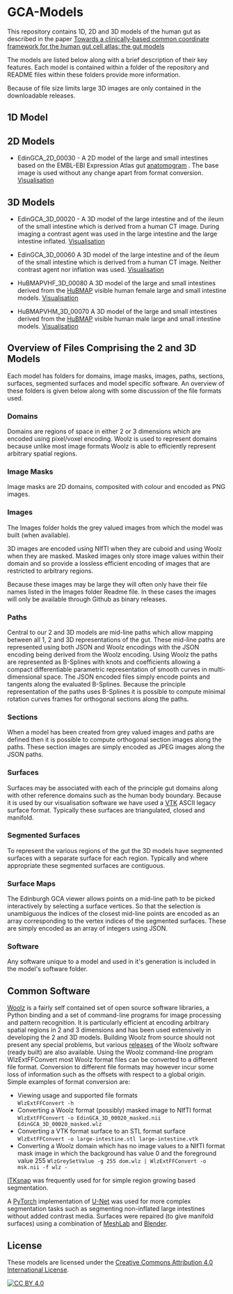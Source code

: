 # GCA-Models
This repository contains 1D, 2D and 3D models of the human gut as described
in the paper
[Towards a clinically‐based common coordinate framework for the human gut cell atlas: the gut models](https://doi.org/10.1186/s12911-023-02111-9)

The models are listed below along with a brief description of their
key features. Each model is contained within a folder of
the repository and README files within these folders provide more
information.

Because of file size limits large 3D images are only contained in the
downloadable releases.

## 1D Model

## 2D Models

* EdinGCA_2D_00030 -
A 2D model of the large and small intestines based on the 
EMBL-EBI Expression Atlas gut 
[anatomogram](https://github.com/ebi-gene-expression-group/anatomogram) .
The base image is used without any change apart
from format conversion.
[Visualisation](https://comparative-pathology.github.io/GCA-Models/GCA-ModelViewer2D.html?config=EdinGCA_2D_00030_1_10.json)


## 3D Models

* EdinGCA_3D_00020 -
A 3D model of the large intestine and of the ileum of the small
intestine which is derived from a human CT image.
During imaging a contrast agent was used in the large intestine and
the large intestine inflated.
[Visualisation](https://comparative-pathology.github.io/GCA-Models/GCA-ModelViewer3D.html?config=EdinGCA_3D_00020_1_14.json)

* EdinGCA_3D_00060
A 3D model of the large intestine and of the ileum of the small
intestine which is derived from a human CT image.
Neither contrast agent nor inflation was used.
[Visualisation](https://comparative-pathology.github.io/GCA-Models/GCA-ModelViewer3D.html?config=EdinGCA_3D_00060_1_6.json)

* HuBMAPVHF_3D_00080
A 3D model of the large and small intestines
derived from the [HuBMAP](https://hubmapconsortium.org/)
visible human female large and small intestine models.
[Visualisation](https://comparative-pathology.github.io/GCA-Models/GCA-ModelViewer3D.html?config=HuBMAPVHF_3D_00080_1_6.json)

* HuBMAPVHM_3D_00070
A 3D model of the large and small intestines
derived from the [HuBMAP](https://hubmapconsortium.org/)
visible human male large and small intestine models.
[Visualisation](https://comparative-pathology.github.io/GCA-Models/GCA-ModelViewer3D.html?config=HuBMAPVHM_3D_00070_1_5.json)


## Overview of Files Comprising the 2 and 3D Models
Each model has folders for domains, image masks, images, paths, sections,
surfaces, segmented surfaces and model specific software.
An overview of these folders is given below along with some discussion
of the file formats used.


### Domains
Domains are regions of space in either 2 or 3 dimensions which are encoded
using pixel/voxel encoding. 
Woolz is used to represent domains
because unlike most image formats Woolz is able to efficiently
represent arbitrary spatial regions.

### Image Masks
Image masks are 2D domains, composited with colour and encoded as PNG images.

### Images
The Images folder holds the grey valued images from which the model was
built (when available).

3D images are encoded using NIfTI when they are cuboid and using Woolz when
they are masked. Masked images only store image values within their domain
and so provide a lossless efficient encoding of images that are
restricted to arbitrary regions.

Because these images may be large they will often only have their file names
listed in the Images folder Readme file. In these cases the images will
only be available through Github as binary releases.

### Paths
Central to our 2 and 3D models are mid-line paths which allow
mapping between all 1, 2 and 3D representations of the gut.
These mid-line paths are represented using both JSON and Woolz encodings
with the JSON encoding being derived from the Woolz encoding.
Using Woolz the paths are represented as B-Splines with knots and coefficients
allowing a compact differentiable parametric representation of smooth curves
in multi-dimensional space.
The JSON encoded files simply encode points and tangents along the evaluated
B-Splines.
Because the principle representation of the paths uses B-Splines it is possible
to compute minimal rotation curves frames for orthogonal sections along the
paths.

### Sections
When a model has been created from grey valued images and paths are defined
then it is possible to compute orthogonal section images along the paths.
These section images are simply encoded as JPEG images along the JSON paths.

### Surfaces
Surfaces may be associated with each of the principle gut domains along with
other reference domains such as the human body boundary.
Because it is used by our visualisation software we have used a
[VTK](https://docs.vtk.org/en/latest/design_documents/VTKFileFormats.html)
ASCII legacy surface format.
Typically these surfaces are triangulated, closed and manifold.

### Segmented Surfaces
To represent the various regions of the gut the 3D models have segmented
surfaces with a separate surface for each region.
Typically and where appropriate these segmented surfaces are contiguous.

### Surface Maps
The Edinburgh GCA viewer allows points on a mid-line path to be picked
interactively by selecting a surface vertices. So that the selection is
unambiguous the indices of the closest mid-line points are encoded as an
array corresponding to the vertex indices of the segmented surfaces.
These are simply encoded as an array of integers using JSON.

### Software
Any software unique to a model and used in it's generation is included in the
model's software folder.

## Common Software
[Woolz](https://github.com/ma-tech/Woolz) is a fairly self contained
set of open source software libraries, a Python binding
and a set of command-line programs for
image processing and pattern recognition.
It is particularly efficient at encoding arbitrary spatial regions in 2 and 3
dimensions and has been used extensively in developing the 2 and 3D models.
Building Woolz from source should not present any special problems, but
various 
[releases](https://github.com/ma-tech/Woolz/releases)
of the Woolz software (ready built) are also available.
Using the Woolz command-line program WlzExtFFConvert most Woolz format
files can be converted to a different file format.
Conversion to different file formats may however
incur some loss of information
such as the offsets with respect to a global origin. Simple examples of
format conversion are:
  
  * Viewing usage and supported file formats  
  `WlzExtFFConvert -h`
  * Converting a Woolz format (possibly) masked image to NIfTI format  
  `WlzExtFFConvert -o EdinGCA_3D_00020_masked.nii EdinGCA_3D_00020_masked.wlz`
  * Converting a VTK format surface to an STL format surface  
  `WlzExtFFConvert -o large-intestine.stl large-intestine.vtk`
  * Converting a Woolz domain which has no image values to a NIfTI
    format mask image in which the background has value 0 and the
    foreground value 255
  `WlzGreySetValue -g 255 dom.wlz | WlzExtFFConvert -o msk.nii -f wlz -`

[ITKsnap](http://www.itksnap.org/pmwiki/pmwiki.php)
was frequently used for for simple region growing based segmentation.

A [PyTorch](https://www.pytorch.org) implementation of
[U-Net](https://doi.org/10.1007/978-3-319-24574-4_28) was used for more complex
segmentation tasks such as segmenting non-inflated
large intestines without added contrast media.
Surfaces were repaired (to give manifold surfaces) using a combination
of [MeshLab](https://www.meshlab.net) and [Blender](https://www.blender.org).

## License
These models are licensed under the
[Creative Commons Attribution 4.0 International License][cc-by].

[![CC BY 4.0][cc-by-image]][cc-by]

[cc-by]: http://creativecommons.org/licenses/by/4.0/
[cc-by-image]: https://i.creativecommons.org/l/by/4.0/88x31.png
[cc-by-shield]: https://img.shields.io/badge/License-CC%20BY%204.0-lightgrey.svg
